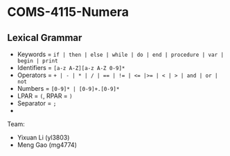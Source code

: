 # COMS-4115-Numera

## Lexical Grammar
- Keywords = `if | then | else | while | do | end | procedure | var | begin | print`
- Identifiers = `[a-z A-Z][a-z A-Z 0-9]*`
- Operators = `+ | - | * | / | == | != | <= |>= | < | > | and | or | not`
- Numbers = `[0-9]* | [0-9]+.[0-9]*`
- LPAR = `(`, RPAR = `)`
- Separator = `;`
- 

Team:
* Yixuan Li (yl3803)
* Meng Gao (mg4774)
